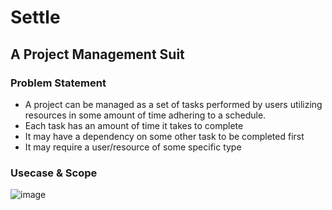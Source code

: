 # Settle
<h2>A Project Management Suit</h2>


<h3>Problem Statement</h3>

* A project can be managed as a set of tasks performed by users utilizing resources in some amount of time adhering to a schedule.
* Each task has an amount of time it takes to complete
* It may have a dependency on some other task to be completed first 
* It may require a user/resource of some specific type


<h3>Usecase & Scope</h3>

![image](https://user-images.githubusercontent.com/65528044/184507037-dc0b18ab-66fb-4718-ad6e-c0c65bda9c56.png)

